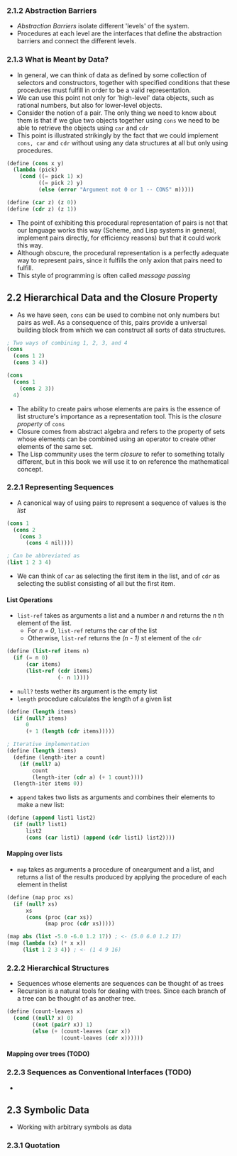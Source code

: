 ### 2.1.2 Abstraction Barriers
- _Abstraction Barriers_ isolate different 'levels' of the system.
- Procedures at each level are the interfaces that define the
abstraction barriers and connect the different levels.

### 2.1.3 What is Meant by Data?
- In general, we can think of data as defined by some collection of
selectors and constructors, together with specified conditions that
these procedures must fulfill in order to be a valid representation.
- We can use this point not only for 'high-level' data objects, such as
rational numbers, but also for lower-level objects.
- Consider the notion of a pair. The only thing we need to know about
them is that if we glue two objects together using `cons` we need to be
able to retrieve the objects using `car` and `cdr`
- This point is illustrated strikingly by the fact that we could
implement `cons, car` and `cdr` without using any data structures at all
but only using procedures.

```scm
(define (cons x y) 
  (lambda (pick)
    (cond ((= pick 1) x)
          ((= pick 2) y)
          (else (error "Argument not 0 or 1 -- CONS" m)))))

(define (car z) (z 0))
(define (cdr z) (z 1))
```

- The point of exhibiting this procedural representation of pairs is not
that our language works this way (Scheme, and Lisp systems in general,
implement pairs directly, for efficiency reasons) but that it could work
this way. 
- Although obscure, the procedural representation is a perfectly
adequate way to represent pairs, since it fulfills the only axion that
pairs need to fulfill.
- This style of programming is often called _message passing_

## 2.2 Hierarchical Data and the Closure Property

- As we have seen, `cons` can be used to combine not only numbers but
pairs as well. As a consequence of this, pairs provide a universal
building block from which we can construct all sorts of data structures.

```scm
; Two ways of combining 1, 2, 3, and 4
(cons
  (cons 1 2)
  (cons 3 4))

(cons
  (cons 1
    (cons 2 3))
  4)
```

- The ability to create pairs whose elements are pairs is the essence of
list structure's importance as a representation tool. This is the
_closure property_ of `cons`
- Closure comes from abstract algebra and refers to the property of sets
whose elements can be combined using an operator to create other
elements of the same set. 
- The Lisp community uses the term _closure_ to refer to something
totally different, but in this book we will use it to on reference the
mathematical concept.

### 2.2.1 Representing Sequences
- A canonical way of using pairs to represent a sequence of values is
the _list_ 

```scm
(cons 1
  (cons 2
    (cons 3
      (cons 4 nil))))

; Can be abbreviated as
(list 1 2 3 4)
```

- We can think of `car` as selecting the first item in the list, and of
`cdr` as selecting the sublist consisting of all but the first item.

#### List Operations
- `list-ref` takes as arguments a list and a number _n_ and returns the
_n_ th element of the list.
  - For _n = 0_, `list-ref` returns the car of the list
  - Otherwise, `list-ref` returns the _(n - 1)_ st element of the `cdr`

```scm
(define (list-ref items n)
  (if (= n 0)
      (car items)
      (list-ref (cdr items)
                (- n 1))))
```

- `null?` tests wether its argument is the empty list
- `length` procedure calculates the length of a given list

```scm
(define (length items)
  (if (null? items)
      0
      (+ 1 (length (cdr items)))))

; Iterative implementation
(define (length items)
  (define (length-iter a count)
    (if (null? a)
        count
        (length-iter (cdr a) (+ 1 count))))
  (length-iter items 0))
```

- `append` takes two lists as arguments and combines their elements to
make a new list:

```scm
(define (append list1 list2)
  (if (null? list1)
      list2
      (cons (car list1) (append (cdr list1) list2))))
```

#### Mapping over lists
- `map` takes as arguments a procedure of oneargument and a list, and
returns a list of the results produced by applying the procedure of each
element in thelist

```scm
(define (map proc xs)
  (if (null? xs)
      xs
      (cons (proc (car xs))
            (map proc (cdr xs)))))

(map abs (list -5.0 -6.0 1.2 17)) ; <- (5.0 6.0 1.2 17)
(map (lambda (x) (* x x))
     (list 1 2 3 4)) ; <- (1 4 9 16)
```

### 2.2.2 Hierarchical Structures
- Sequences whose elements are sequences can be thought of as trees
- Recursion is a natural tools for dealing with trees. Since each branch
of a tree can be thought of as another tree.

```scm
(define (count-leaves x)
  (cond ((null? x) 0)
        ((not (pair? x)) 1)
        (else (+ (count-leaves (car x))
                 (count-leaves (cdr x))))))
```

#### Mapping over trees (TODO)

### 2.2.3 Sequences as Conventional Interfaces (TODO)
- 
## 2.3 Symbolic Data
- Working with arbitrary symbols as data

### 2.3.1 Quotation



